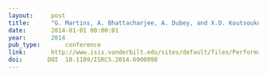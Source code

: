 ```yaml
---
layout:     post
title:      "G. Martins, A. Bhattacharjee, A. Dubey, and X.D. Koutsoukos. Performance evaluation of an authentication mechanism in time-triggered networked control systems. In Resilient Control Systems (ISRCS), 2014 7th International Symposium on, 1–6. aug 2014."
date:       2014-01-01 00:00:01
year:       2014
pub_type:       conference
link:       http://www.isis.vanderbilt.edu/sites/default/files/Performance%20Evaluation%20of%20an%20Authentication%20Mechanism%20in%20Time-Triggered%20Networked%20Control%20Systems.pdf
doi:       DOI  10.1109/ISRCS.2014.6900098
---
```

